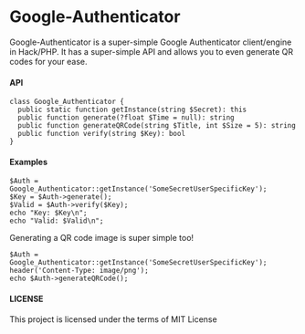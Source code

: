 Google-Authenticator
==================

Google-Authenticator is a super-simple Google Authenticator client/engine in Hack/PHP. It has a super-simple API and allows you to even generate QR codes for your ease.

#### API

```hack
class Google_Authenticator {
  public static function getInstance(string $Secret): this
  public function generate(?float $Time = null): string
  public function generateQRCode(string $Title, int $Size = 5): string
  public function verify(string $Key): bool
}
```

#### Examples

```hack
$Auth = Google_Authenticator::getInstance('SomeSecretUserSpecificKey');
$Key = $Auth->generate();
$Valid = $Auth->verify($Key);
echo "Key: $Key\n";
echo "Valid: $Valid\n";
```
Generating a QR code image is super simple too!
```hack
$Auth = Google_Authenticator::getInstance('SomeSecretUserSpecificKey');
header('Content-Type: image/png');
echo $Auth->generateQRCode();
```

#### LICENSE

This project is licensed under the terms of MIT License
